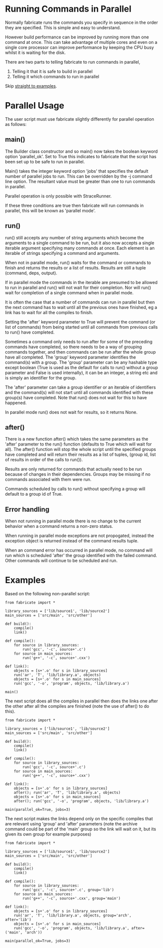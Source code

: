 # Running Commands in Parallel #

Normally fabricate runs the commands you specify in sequence
in the order they are specified.  This is simple and easy to
understand.

However build performance can be improved by running more than one
command at once.  This can take advantage of multiple cores and
even on a single core processor can improve performance by keeping
the CPU busy whilst it is waiting for the disk.

There are two parts to telling fabricate to run commands in parallel,

  1. Telling it that it is safe to build in parallel
  1. Telling it which commands to run in parallel

Skip [straight to examples](http://code.google.com/p/fabricate/wiki/ParallelBuilding#Examples).

# Parallel Usage #

The user script must use fabricate slightly differently for parallel operation as follows:

## main() ##

The Builder class constructor and so main() now takes the boolean keyword
option 'parallel\_ok'.  Set to True this indicates to fabricate that the
script has been set up to be safe to run in parallel.

Main() takes the integer keyword option 'jobs' that specifies the default
number of parallel jobs to run.  This can be overridden by the -j command
line option.  The resultant value must be greater than one to run commands in
parallel.

Parallel operation is only possible with StraceRunner.

If these three conditions are true then fabricate will run commands in
parallel, this will be known as 'parallel mode'.

## run() ##

run() still accepts any number of string arguments which become the
arguments to a single command to be run, but it also now accepts a single
iterable argument specifying many commands at once.  Each element is an
iterable of strings specifying a command and arguments.

When not in parallel mode, run() waits for the command or commands to finish
and returns the results or a list of results. Results are still a tuple
(command, deps, output).

If in parallel mode the commands in the iterable are presumed to be allowed
to run in parallel and run() will not wait for their completion. Nor will
run() wait for completion of a single command when in parallel mode.

It is often the case that a number of commands can run in  parallel but then
the next command has to wait until all the previous ones have finished, eg a
link has to wait for all the compiles to finish.

Setting the 'after' keyword parameter to True will prevent the command (or
list of commands) from being started until all commands from previous calls
to run() have completed.

Sometimes a command only needs to run after for some of the preceding
commands have completed, so there needs to be a way of grouping commands
together, and then commands can be run after the whole group have all
completed. The 'group' keyword parameter identifies the command(s) with a
group.  The 'group' parameter can be any hashable type except boolean (True
is used as the default for calls to run() without a group parameter and
False is used internally), it can be an integer, a string etc and is simply
an identifier for the group.

The 'after' parameter can take a group identifier or an iterable of
identifiers and the command(s) will not start until all commands identified
with these group(s) have completed.  Note that run() does not wait for this
to have happened.

In parallel mode run() does not wait for results, so it returns None.

## after() ##

There is a new function after() which takes the same parameters as the
'after' parameter to the run() function (defaults to True which will wait for
all).  The after() function will stop the whole script until the specified
groups have completed and will return their results as a list of tuples,
(group id, list of results in order of the calls to run()).

Results are only returned for commands that actually need to be run because
of changes in their dependencies. Groups may be missing if no commands
associated with them were run.

Commands scheduled by calls to run() without specifying a group will default
to a group id of True.

## Error handling ##

When not running in parallel mode there is no change to the current behavior
when a command returns a non-zero status.

When running in parallel mode exceptions are not propogated, instead the
exception object is returned instead of the command results tuple.

When an command error has occurred in parallel mode, no command will run
which is scheduled 'after' the group identified with the failed command.
Other commands will continue to be scheduled and run.

# Examples #

Based on the following non-parallel script:

```
from fabricate import *

library_sources = ['lib/source1', 'lib/source2']
main_sources = ['src/main', 'src/other']

def build():
    compile()
    link()

def compile():
    for source in library_sources:
        run('gcc', '-c', source+'.c')
    for source in main_sources:
        run('g++', '-c', source+'.cxx')

def link():
    objects = [s+'.o' for s in library_sources]
    run('ar', 'T', 'lib/library.a', objects)
    objects = [s+'.o' for s in main_sources]
    run('gcc', '-o', 'program', objects, 'lib/library.a')
    
main()
```

The next script does all the compiles in parallel then does the links one after
the other after all the compiles are finished (note the use of after() to do
this).

```
from fabricate import *

library_sources = ['lib/source1', 'lib/source2']
main_sources = ['src/main', 'src/other']

def build():
    compile()
    link()

def compile():
    for source in library_sources:
        run('gcc', '-c', source+'.c')
    for source in main_sources:
        run('g++', '-c', source+'.cxx')

def link():
    objects = [s+'.o' for s in library_sources]
    after(); run('ar', 'T', 'lib/library.a', objects)
    objects = [s+'.o' for s in main_sources]
    after(); run('gcc', '-o', 'program', objects, 'lib/library.a')

main(parallel_ok=True, jobs=3)
```

The next script makes the links depend only on the specific compiles that
are relevant using 'group' and 'after' parameters (note the archive command
could be part of the 'main' group so the link will wait on it, but its given
its own group for example purposes)

```
from fabricate import *

library_sources = ['lib/source1', 'lib/source2']
main_sources = ['src/main', 'src/other']

def build():
    compile()
    link()

def compile():
    for source in library_sources:
        run('gcc', '-c', source+'.c', group='lib')
    for source in main_sources:
        run('g++', '-c', source+'.cxx', group='main')

def link():
    objects = [s+'.o' for s in library_sources]
    run('ar', 'T', 'lib/library.a', objects, group='arch', after='lib')
    objects = [s+'.o' for s in main_sources]
    run('gcc', '-o', 'program', objects, 'lib/library.a', after=('main', 'arch'))

main(parallel_ok=True, jobs=3)
```